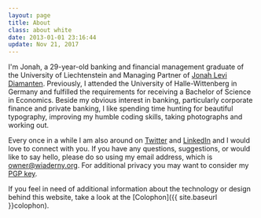 ```yaml
---
layout: page
title: About
class: about white
date: 2013-01-01 23:16:44
update: Nov 21, 2017
---
```

I'm Jonah, a 29-year-old banking and financial management graduate of the University of Liechtenstein and Managing Partner of [Jonah Levi Diamanten]. Previously, I attended the University of Halle-Wittenberg in Germany and fulfilled the requirements for receiving a Bachelor of Science in Economics. Beside my obvious interest in banking, particularly corporate finance and private banking, I like spending time hunting for beautiful typography, improving my humble coding skills, taking photographs and working out.

Every once in a while I am also around on [Twitter] and [LinkedIn] and I would love to connect with you. If you have any questions, suggestions, or would like to say hello, please do so using my email address, which is <owner@wiaderny.org>. For additional privacy you may want to consider my [PGP key](../assets/data/wiaderny.asc).

If you feel in need of additional information about the technology or design behind this website, take a look at the [Colophon]({{ site.baseurl }}colophon).

[LinkedIn]: http://www.linkedin.com/in/jonahwiaderny
[Twitter]: https://twitter.com/jonahwiaderny
[Jonah Levi Diamanten]: http://www.jonahlevi.co